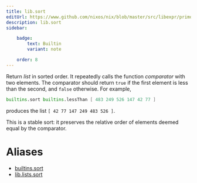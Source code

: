 ```yaml
---
title: lib.sort
editUrl: https://www.github.com/nixos/nix/blob/master/src/libexpr/primops.cc
description: lib.sort
sidebar:

    badge:
        text: Builtin
        variant: note

    order: 8
---
```


Return *list* in sorted order. It repeatedly calls the function
*comparator* with two elements. The comparator should return `true`
if the first element is less than the second, and `false` otherwise.
For example,

```nix
builtins.sort builtins.lessThan [ 483 249 526 147 42 77 ]
```

produces the list `[ 42 77 147 249 483 526 ]`.

This is a stable sort: it preserves the relative order of elements
deemed equal by the comparator.


# Aliases

- [builtins.sort](./reference/builtins/builtins-sort)
- [lib.lists.sort](./reference/lib/lists/lib-lists-sort)


